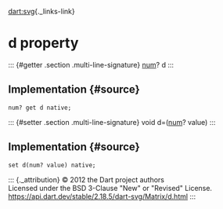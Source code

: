 [dart:svg](../../dart-svg/dart-svg-library){._links-link}

d property
==========

::: {#getter .section .multi-line-signature}
[num](../../dart-core/num-class)? d
:::

Implementation {#source}
--------------

``` {.language-dart data-language="dart"}
num? get d native;
```

::: {#setter .section .multi-line-signature}
void d=([num](../../dart-core/num-class)? value)
:::

Implementation {#source}
--------------

``` {.language-dart data-language="dart"}
set d(num? value) native;
```

::: {._attribution}
© 2012 the Dart project authors\
Licensed under the BSD 3-Clause \"New\" or \"Revised\" License.\
<https://api.dart.dev/stable/2.18.5/dart-svg/Matrix/d.html>
:::
